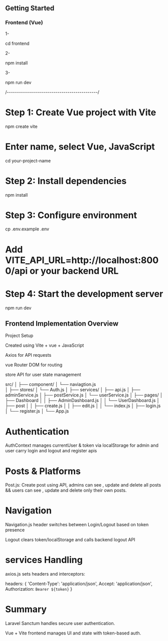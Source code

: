 ## Getting Started

### Frontend (Vue)

1-

cd frontend

2-

npm install

3-

npm run dev

/---------------------------------------------/

# Step 1: Create Vue project with Vite

npm create vite

# Enter name, select Vue, JavaScript

cd your-project-name

# Step 2: Install dependencies

npm install

# Step 3: Configure environment

cp .env.example .env

# Add VITE_API_URL=http://localhost:8000/api or your backend URL

# Step 4: Start the development server

npm run dev

## Frontend Implementation Overview

Project Setup

Created using Vite + vue + JavaScript

Axios for API requests

vue Router DOM for routing

store API for user state management

src/
│
├── component/
│ └── naviagtion.js  
│
├── stores/
│ └── Auth.js
│
├── services/
│ ├── api.js
│ ├── adminService.js
│ ├── postService.js
│ └── userService.js
│
├── pages/
│ ├── Dashboard
│ │ ├── AdminDashboard.js
│ │ └── UserDashboard.js
│ ├── post
│ │ ├── create.js
│ │ ├── edit.js
│ │ └── index.js
│ ├── login.js
│ └── register.js
│
└── App.js

# Authentication

AuthContext manages currentUser & token via localStorage for admin and user carry login and logout and register apis

# Posts & Platforms

Post.js: Create post using API,
admins can see , update and delete all posts &&
users can see , update and delete only their own posts.

# Navigation

Navigation.js header switches between Login/Logout based on token presence

Logout clears token/localStorage and calls backend logout API

# services Handling

axios.js sets headers and interceptors:

headers: {
'Content-Type': 'application/json',
Accept: 'application/json',
Authorization: `Bearer ${token}`
}

# Summary

Laravel Sanctum handles secure user authentication.

Vue + Vite frontend manages UI and state with token-based auth.
